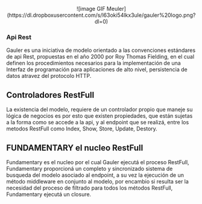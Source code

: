 <p align="center">
![image GIF Meuler](https://dl.dropboxusercontent.com/s/l63oki54lkx3ule/gauler%20logo.png?dl=0)
</p>

### Api  Rest

Gauler es una iniciativa de modelo orientado a las convenciones estándares de api Rest,
propuestas en el año 2000 por Roy Thomas Fielding, en el cual definen los procedimientos 
necesarios para la implementación de una Interfaz de programación para aplicaciones de alto nivel, persistencia de datos atravez del protocolo HTTP.

## Controladores RestFull

La existencia del modelo, requiere de un controlador propio que maneje 
su lógica de negocios es por esto que existen propiedades, que están 
sujetas a la forma como se accede a la api, y al endpoint que se realizá, entre los metodos RestFull como Index, Show, Store, Update, Destory.

## FUNDAMENTARY el nucleo RestFull

Fundamentary es el nucleo por el cual Gauler ejecutá el proceso RestFull, Fundamentary proporcioná
un completo y sincronizado sistema de busqueda del modelo asociado al endpoint, a su vez la ejecución de
un método middleware en conjunto al modelo, por encambio si resulta ser la necesidad del proceso de filtrado
para todos los métodos RestFull, Fundamentary ejecutá un closure.
